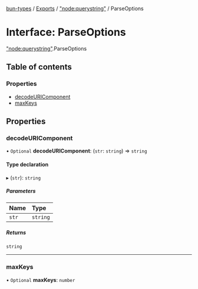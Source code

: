 [bun-types](https://github.com/oven-sh/bun-types/blob/master/api-docs/README.md) / [Exports](https://github.com/oven-sh/bun-types/blob/master/api-docs/modules.md) / ["node:querystring"](https://github.com/oven-sh/bun-types/blob/master/api-docs/modules/node_querystring_.md) / ParseOptions

# Interface: ParseOptions

["node:querystring"](https://github.com/oven-sh/bun-types/blob/master/api-docs/modules/node_querystring_.md).ParseOptions

## Table of contents

### Properties

- [decodeURIComponent](https://github.com/oven-sh/bun-types/blob/master/api-docs/interfaces/node_querystring_.ParseOptions.md#decodeuricomponent)
- [maxKeys](https://github.com/oven-sh/bun-types/blob/master/api-docs/interfaces/node_querystring_.ParseOptions.md#maxkeys)

## Properties

### decodeURIComponent

• `Optional` **decodeURIComponent**: (`str`: `string`) => `string`

#### Type declaration

▸ (`str`): `string`

##### Parameters

| Name | Type |
| :------ | :------ |
| `str` | `string` |

##### Returns

`string`

___

### maxKeys

• `Optional` **maxKeys**: `number`
